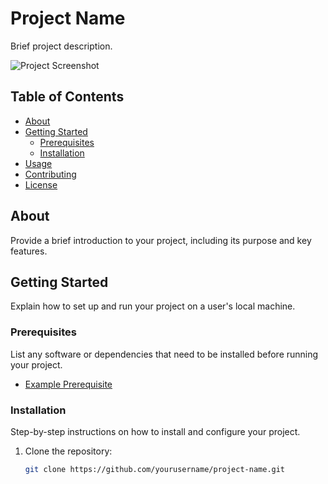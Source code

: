 # Project Name

Brief project description.

![Project Screenshot](screenshot.png)

## Table of Contents

- [About](#about)
- [Getting Started](#getting-started)
  - [Prerequisites](#prerequisites)
  - [Installation](#installation)
- [Usage](#usage)
- [Contributing](#contributing)
- [License](#license)

## About

Provide a brief introduction to your project, including its purpose and key features.

## Getting Started

Explain how to set up and run your project on a user's local machine.

### Prerequisites

List any software or dependencies that need to be installed before running your project.

- [Example Prerequisite](https://example.com)

### Installation

Step-by-step instructions on how to install and configure your project.

1. Clone the repository:

   ```bash
   git clone https://github.com/yourusername/project-name.git
